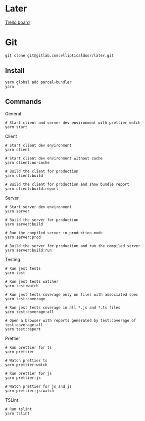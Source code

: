 # Later

[Trello board](https://trello.com/b/chkA7VcK/later-game)

# Git
``` shell
git clone git@gitlab.com:ellipticaldoor/later.git
```

## Install

``` shell
yarn global add parcel-bundler
yarn
```

## Commands

General
``` shell
# Start client and server dev environment with prettier watch
yarn start
```

Client
``` shell
# Start client dev environment
yarn client

# Start client dev environment without cache
yarn client:no-cache

# Build the client for production
yarn client:build

# Build the client for production and show bundle report
yarn client:build:report
```

Server
``` shell
# Start server dev environment
yarn server

# Build the server for production
yarn server:build

# Run the compiled server in production mode
yarn server:prod

# Build the server for production and run the compiled server
yarn server:build:run
```

Testing
``` shell
# Run jest tests
yarn test

# Run jest tests watcher
yarn test:watch

# Run jest tests coverage only on files with associated spec
yarn test:coverage

# Run jest tests coverage in all *.js and *.ts files
yarn test:coverage:all

# Open a browser with reports generated by test:coverage of test:coverage:all
yarn test:report
```

Prettier
``` shell
# Run prettier for ts
yarn prettier

# Watch prettier ts
yarn prettier:watch

# Run prettier for js
yarn prettier:js

# Watch prettier for js and js
yarn prettier:js:watch
```

TSLint
``` shell
# Run tslint
yarn tslint
```
